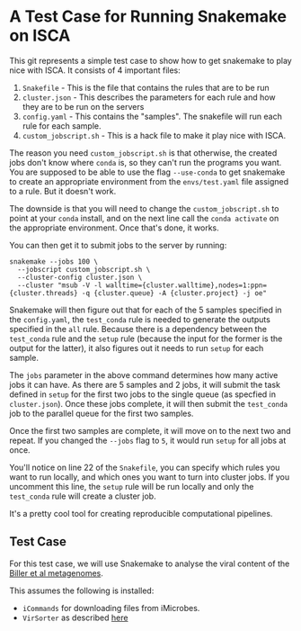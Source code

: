 # A Test Case for Running Snakemake on ISCA

This git represents a simple test case to show how to get snakemake to play nice with ISCA.
It consists of 4 important files:

1. `Snakefile` - This is the file that contains the rules that are to be run
2. `cluster.json` - This describes the parameters for each rule and how they are to be run on the servers
3. `config.yaml` - This contains the "samples". The snakefile will run each rule for each sample.
4. `custom_jobscript.sh` - This is a hack file to make it play nice with ISCA.

The reason you need `custom_jobscript.sh` is that otherwise, the created jobs don't know where `conda` is, so they can't run the programs you want. You are supposed to be able to use the flag `--use-conda` to get snakemake to create an appropriate environment from the `envs/test.yaml` file assigned to a rule. But it doesn't work.

The downside is that you will need to change the `custom_jobscript.sh` to point at your `conda` install, and on the next line call the `conda activate` on the appropriate environment. Once that's done, it works.

You can then get it to submit jobs to the server by running:

```
snakemake --jobs 100 \
  --jobscript custom_jobscript.sh \
  --cluster-config cluster.json \
  --cluster "msub -V -l walltime={cluster.walltime},nodes=1:ppn={cluster.threads} -q {cluster.queue} -A {cluster.project} -j oe"
```

Snakemake will then figure out that for each of the 5 samples specified in the `config.yaml`, the `test_conda` rule is needed to generate the outputs specified in the `all` rule. Because there is a dependency between the `test_conda` rule and the `setup` rule (because the input for the former is the output for the latter), it also figures out it needs to run `setup` for each sample.

The `jobs` parameter in the above command determines how many active jobs it can have. As there are 5 samples and 2 jobs, it will submit the task defined in `setup` for the first two jobs to the single queue (as specfied in `cluster.json`). Once these jobs complete, it will then submit the `test_conda` job to the parallel queue for the first two samples.

Once the first two samples are complete, it will move on to the next two and repeat. If you changed the `--jobs` flag to `5`, it would run `setup` for all jobs at once.

You'll notice on line 22 of the `Snakefile`, you can specify which rules you want to run locally, and which ones you want to turn into cluster jobs. If you uncomment this line, the `setup` rule will be run locally and only the `test_conda` rule will create a cluster job.

It's a pretty cool tool for creating reproducible computational pipelines.

## Test Case

For this test case, we will use Snakemake to analyse the viral content of the [Biller et al metagenomes](https://www.nature.com/articles/sdata2018176).

This assumes the following is installed:

* `iCommands` for downloading files from iMicrobes.
* `VirSorter` as described [here](http://merenlab.org/2018/02/08/importing-virsorter-annotations/)
